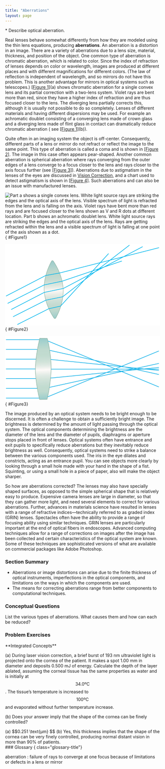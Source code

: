 ```yaml
---
title: "Aberrations"
layout: page
---
```


<div class="abstract" markdown="1">
* Describe optical aberration.
</div>

Real lenses behave somewhat differently from how they are modeled using the thin
lens equations, producing **aberrations**. An aberration is a distortion in an
image. There are a variety of aberrations due to a lens size, material,
thickness, and position of the object. One common type of aberration is
chromatic aberration, which is related to color. Since the index of refraction
of lenses depends on color or wavelength, images are produced at different
places and with different magnifications for different colors. (The law of
reflection is independent of wavelength, and so mirrors do not have this
problem. This is another advantage for mirrors in optical systems such as
telescopes.) [[Figure 1]](#Figure1)(a) shows chromatic aberration for a single
convex lens and its partial correction with a two-lens system. Violet rays are
bent more than red, since they have a higher index of refraction and are thus
focused closer to the lens. The diverging lens partially corrects this, although
it is usually not possible to do so completely. Lenses of different materials
and having different dispersions may be used. For example an achromatic doublet
consisting of a converging lens made of crown glass and a diverging lens made of
flint glass in contact can dramatically reduce chromatic aberration (
see [[Figure 1]](#Figure1)(b)).

Quite often in an imaging system the object is off-center. Consequently,
different parts of a lens or mirror do not refract or reflect the image to the
same point. This type of aberration is called a coma and is shown
in [[Figure 2]](#Figure2). The image in this case often appears pear-shaped.
Another common aberration is spherical aberration where rays converging from the
outer edges of a lens converge to a focus closer to the lens and rays closer to
the axis focus further (see [[Figure 3]](#Figure3)). Aberrations due to
astigmatism in the lenses of the eyes are discussed
in [Vision Correction](../contents/ch26VisionCorrection), and a chart used to detect astigmatism is shown
in [[Figure 4]](../contents/ch26VisionCorrection#Figure4). Such aberrations and can also be an
issue with manufactured lenses.

![Part a shows a single convex lens. White light source rays are striking the edges and the optical axis of the lens. Visible spectrum of light is refracted from the lens and is falling on the axis. Violet rays have bent more than red rays and are focused closer to the lens shown as V and R dots at different location. Part b shows an achromatic doublet lens. White light source rays are striking the edges and the optical axis of the lens. Rays are getting refracted within the lens and a visible spectrum of light is falling at one point of the axis shown as a dot.](../resources/Figure_26_06_01.jpg "(a) Chromatic aberration is caused by the dependence of a lens&#x2019;s index of refraction on color (wavelength). The lens is more powerful for violet (V) than for red (R), producing images with different locations and magnifications. (b) Multiple-lens systems can partially correct chromatic aberrations, but they may require lenses of different materials and add to the expense of optical systems such as cameras.")
{ #Figure1}

![The image shows a biconvex lens. Rays originating from points not on the optical axis are striking the lens. Pairs of the rays converge at different focus points, but there is no one point where all rays converge.](../resources/Figure_26_06_02.jpg "A coma is an aberration caused by an object that is off-center, often resulting in a pear-shaped image. The rays originate from points that are not on the optical axis and they do not converge at one common focal point.")
{ #Figure2}

![The image shows a spherical converging lens. Light rays are hitting the lens and converging at different points. These focus positions are dependent on which zone of the lens the light hits.](../resources/Figure_26_06_03.jpg "Spherical aberration is caused by rays focusing at different distances from the lens.")
{ #Figure3}

The image produced by an optical system needs to be bright enough to be
discerned. It is often a challenge to obtain a sufficiently bright image. The
brightness is determined by the amount of light passing through the optical
system. The optical components determining the brightness are the diameter of
the lens and the diameter of pupils, diaphragms or aperture stops placed in
front of lenses. Optical systems often have entrance and exit pupils to
specifically reduce aberrations but they inevitably reduce brightness as well.
Consequently, optical systems need to strike a balance between the various
components used. The iris in the eye dilates and constricts, acting as an
entrance pupil. You can see objects more clearly by looking through a small hole
made with your hand in the shape of a fist. Squinting, or using a small hole in
a piece of paper, also will make the object sharper.

So how are aberrations corrected? The lenses may also have specially shaped
surfaces, as opposed to the simple spherical shape that is relatively easy to
produce. Expensive camera lenses are large in diameter, so that they can gather
more light, and need several elements to correct for various aberrations.
Further, advances in materials science have resulted in lenses with a range of
refractive indices—technically referred to as graded index (GRIN) lenses.
Spectacles often have the ability to provide a range of focusing ability using
similar techniques. GRIN lenses are particularly important at the end of optical
fibers in endoscopes. Advanced computing techniques allow for a range of
corrections on images after the image has been collected and certain
characteristics of the optical system are known. Some of these techniques are
sophisticated versions of what are available on commercial packages like Adobe
Photoshop.

### Section Summary

* Aberrations or image distortions can arise due to the finite thickness of
  optical instruments, imperfections in the optical components, and limitations
  on the ways in which the components are used.
* The means for correcting aberrations range from better components to
  computational techniques.

### Conceptual Questions

<div class="exercise" data-element-type="conceptual-questions">
<div class="problem" markdown="1">
List the various types of aberrations. What causes them and how can each be reduced?

</div>
</div>

### Problem Exercises

<div class="exercise" data-element-type="problems-exercises">
<div class="problem" markdown="1">
**Integrated Concepts**

(a) During laser vision correction, a brief burst of 193 nm ultraviolet light is
projected onto the cornea of the patient. It makes a spot 1.00 mm in diameter
and deposits 0.500 mJ of energy. Calculate the depth of the layer ablated,
assuming the corneal tissue has the same properties as water and is initially at
$$34.0 \text{ºC} $$ . The tissue’s temperature is increased to $$100 \text{ºC}
$$ and evaporated without further temperature increase.

(b) Does your answer imply that the shape of the cornea can be finely
controlled?

</div>
<div class="solution" data-element-type="problems-exercises" markdown="1">
(a)  $$0.251 \text{μm} $$
(b) Yes, this thickness implies that the shape of the cornea can be very finely controlled, producing normal distant vision in more than 90% of patients.

</div>
</div>

<div class="glossary" markdown="1">
### Glossary
{ class="glossary-title"}

aberration
: failure of rays to converge at one focus because of limitations or defects in
a lens or mirror

</div>
